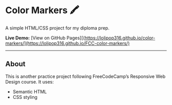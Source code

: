 # Color Markers 🖍️

A simple HTML/CSS project for my diploma prep.

**Live Demo:** [View on GitHub Pages][(https://lolipop316.github.io/color-markers/](https://lolipop316.github.io/FCC-color-markers/)

---

## About
This is another practice project following FreeCodeCamp’s Responsive Web Design course.
It uses:
- Semantic HTML
- CSS styling
